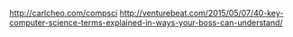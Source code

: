
http://carlcheo.com/compsci
http://venturebeat.com/2015/05/07/40-key-computer-science-terms-explained-in-ways-your-boss-can-understand/
